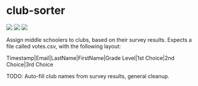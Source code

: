 # club-sorter
![](https://img.shields.io/github/repo-size/timburr1/club-sorter)
![](https://img.shields.io/github/contributors/timburr1/club-sorter)
![](https://img.shields.io/github/last-commit/timburr1/club-sorter)

Assign middle schoolers to clubs, based on their survey results. Expects a file called votes.csv, with the following layout:

Timestamp|Email|LastName|FirstName|Grade Level|1st Choice|2nd Choice|3rd Choice

TODO: Auto-fill club names from survey results, general cleanup.
